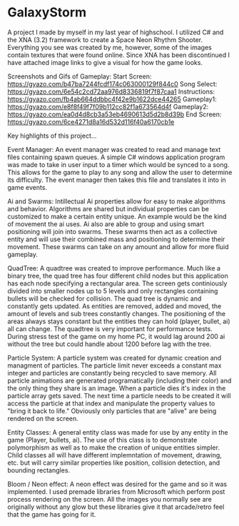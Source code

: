 # GalaxyStorm
A project I made by myself in my last year of highschool. I utilized C# and the XNA (3.2) framework to create a Space Neon Rhythm Shooter. Everything you see was created by me, however, some of the images contain textures that were found online. Since XNA has been discontinued I have attached image links to give a visual for how the game looks.

Screenshots and Gifs of Gameplay:
Start Screen: https://gyazo.com/b47ba7244fcdf174c063000129f844c0
Song Select: https://gyazo.com/6e54c2cd72aa976d8336819f7f87caa1
Instructions: https://gyazo.com/fb4ab664ddbbc4f42e9b1622dce44265
Gameplay1: https://gyazo.com/e8f8f49f7f09b112cc82f1a673564d4f
Gameplay2: https://gyazo.com/ea0d4d8cb3a53eb4690613d5d2b8d39b
End Screen: https://gyazo.com/6ce4271d8a16d532d116f40a6170cb1e

Key highlights of this project...

Event Manager:
An event manager was created to read and manage text files containing spawn queues. A simple C# windows application program was made to take in user input to a timer which would be synced to a song. This allows for the game to play to any song and allow the user to determine its difficulty. The event manager then takes this file and translates it into in game events.

Ai and Swarms:
Intillectual Ai properties allow for easy to make algorithms and behavior. Algorithms are shared but individual properties can be customized to make a certain entity unique. An example would be the kind of movement the ai uses. Ai also are able to group and using smart positioning will join into swarms. These swarms then act as a collective entity and will use their combined mass and positioning to determine their movement. These swarms can take on any amount and allow for more fluid gameplay.

QuadTree:
A quadtree was created to improve performance. Much like a binary tree, the quad tree has four different child nodes but this application has each node specifying a rectangular area. The screen gets continiously divided into smaller nodes up to 5 levels and only rectangles containing bullets will be checked for collision. The quad tree is dynamic and constantly gets updated. As entities are removed, added and moved, the amount of levels and sub trees constantly changes. The positioning of the areas always stays constant but the entities they can hold (player, bullet, ai) all can change. The quadtree is very important for performance tests. During stress test of the game on my home PC, it would lag around 200 ai without the tree but could handle about 1200 before lag with the tree.

Particle System:
A particle system was created for dynamic creation and managment of particles. The particle limit never exceeds a constant max integer and particles are constantly being recycled to save memory. All particle animations are generated programatically (including their color) and the only thing they share is an image. When a particle dies it's index in the particle array gets saved. The next time a particle needs to be created it will access the particle at that index and manipulate the property values to "bring it back to life." Obviously only particles that are "alive" are being rendered on the screen.

Entity Classes:
A general entity class was made for use by any entity in the game (Player, bullets, ai). The use of this class is to demonstrate polymorphism as well as to make the creation of unique entities simpler. Child classes all will have different implemntation of movement, drawing, etc. but will carry similar properties like position, collision detection, and bounding rectangles.

Bloom / Neon effect:
A neon effect was desired for the game and so it was implemented. I used premade libraries from Microsoft which perform post process rendering on the screen. All the images you normally see are originally without any glow but these libraries give it that arcade/retro feel that the game has going for it.
